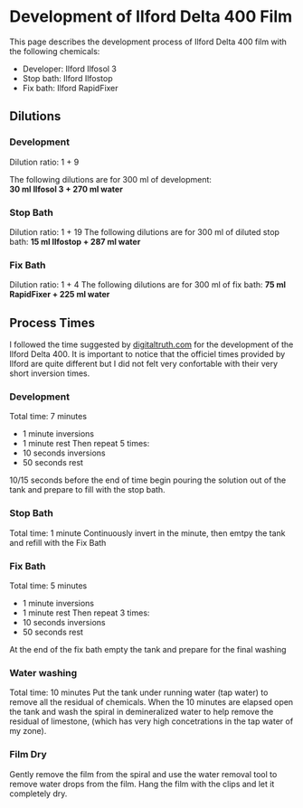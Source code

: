 # Development of Ilford Delta 400 Film

This page describes the development process of Ilford Delta 400 film with
the following chemicals:

- Developer: Ilford Ilfosol 3
- Stop bath: Ilford Ilfostop
- Fix bath: Ilford RapidFixer


## Dilutions

### Development
Dilution ratio: 1 + 9

The following dilutions are for 300 ml of development:  
**30 ml Ilfosol 3 + 270 ml water**

### Stop Bath
Dilution ratio: 1 + 19
The following dilutions are for 300 ml of diluted stop bath:
**15 ml Ilfostop + 287 ml water**

### Fix Bath
Dilution ratio: 1 + 4
The following dilutions are for 300 ml of fix bath:
**75 ml RapidFixer + 225 ml water**

## Process Times
I followed the time suggested by [digitaltruth.com](digitaltruth.com) for 
the development of the Ilford Delta 400. It is important to notice that the 
officiel times provided by Ilford are quite different but I did not felt very
confortable with their very short inversion times.

### Development
Total time: 7 minutes
- 1 minute inversions
- 1 minute rest
Then repeat 5 times:
- 10 seconds inversions
- 50 seconds rest

10/15 seconds before the end of time begin pouring the solution out of the tank and 
prepare to fill with the stop bath.

### Stop Bath
Total time: 1 minute
Continuously invert in the minute, then emtpy the tank and refill with 
the Fix Bath

### Fix Bath
Total time: 5 minutes
- 1 minute inversions
- 1 minute rest
Then repeat 3 times:
- 10 seconds inversions
- 50 seconds rest

At the end of the fix bath empty the tank and prepare for the final washing

### Water washing
Total time: 10 minutes
Put the tank under running water (tap water) to remove all the residual of 
chemicals.
When the 10 minutes are elapsed open the tank and wash the spiral in 
demineralized water to help remove the residual of limestone, (which has very
high concetrations in the tap water of my zone).

### Film Dry
Gently remove the film from the spiral and use the water removal tool to 
remove water drops from the film.
Hang the film with the clips and let it completely dry.
